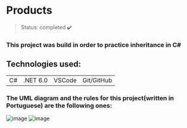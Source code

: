 <h1> Products </h1>

> Status: completed ✔️
### This project was build in order to practice inheritance in C#
## Technologies used:

<table>
  <tr>
    <td>C#</td>
    <td>.NET 6.0</td>
    <td>VSCode</td>
    <td>Git/GitHub</td>
  </tr>
</table>

### The UML diagram and the rules for this project(written in Portuguese) are the following ones:

![image](https://github.com/Rafaelse6/bds06/assets/64181619/0da8db94-6d75-43e0-8e6b-81fc676ee673)
![image](https://github.com/Rafaelse6/bds06/assets/64181619/7fe13d0e-9b54-4541-a32c-fd99ca27aeb1)

